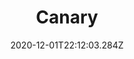 ---
posttype: "work"
title: Canary
date: "2020-12-01T22:12:03.284Z"
years: "2018 – 2020"
featuredImage: "./cover.jpg"
role: "Lead Product Designer"
description: "Canary is one of those cameras that give you a notification if a masked stranger is snooping around your house, or if your dog is doing something funny. 
<br><br>
Highlights include redesigning every touchpoint as the business shifted from a hardware-sales-only to SaaS-only model (you got it, that's giving away the cameras for free).
<br><br>
<b>+</b> redesigning the entire e-commerce experience for massive conversion increases (kidding, it was only around 5%...but hey, when you're singing to the tune of tens of millions in recurring revenue a year...)"
intro: ""
activelink: false
team: ["Maciej Szelazek", "Marc DeBartolomeis", "Michael Klein"]
worktype: [" "]
companysize: " "
---